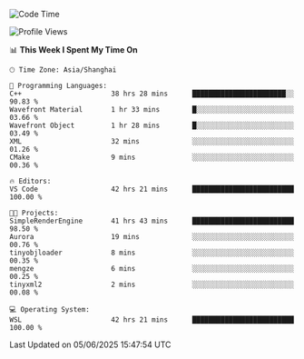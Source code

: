 <!--START_SECTION:waka-->
![Code Time](http://img.shields.io/badge/Code%20Time-2%2C972%20hrs%2040%20mins-blue)

![Profile Views](http://img.shields.io/badge/Profile%20Views-0-blue)

📊 **This Week I Spent My Time On** 

```text
🕑︎ Time Zone: Asia/Shanghai

💬 Programming Languages: 
C++                      38 hrs 28 mins      ███████████████████████░░   90.83 % 
Wavefront Material       1 hr 33 mins        █░░░░░░░░░░░░░░░░░░░░░░░░   03.66 % 
Wavefront Object         1 hr 28 mins        █░░░░░░░░░░░░░░░░░░░░░░░░   03.49 % 
XML                      32 mins             ░░░░░░░░░░░░░░░░░░░░░░░░░   01.26 % 
CMake                    9 mins              ░░░░░░░░░░░░░░░░░░░░░░░░░   00.36 % 

🔥 Editors: 
VS Code                  42 hrs 21 mins      █████████████████████████   100.00 % 

🐱‍💻 Projects: 
SimpleRenderEngine       41 hrs 43 mins      █████████████████████████   98.50 % 
Aurora                   19 mins             ░░░░░░░░░░░░░░░░░░░░░░░░░   00.76 % 
tinyobjloader            8 mins              ░░░░░░░░░░░░░░░░░░░░░░░░░   00.35 % 
mengze                   6 mins              ░░░░░░░░░░░░░░░░░░░░░░░░░   00.25 % 
tinyxml2                 2 mins              ░░░░░░░░░░░░░░░░░░░░░░░░░   00.08 % 

💻 Operating System: 
WSL                      42 hrs 21 mins      █████████████████████████   100.00 % 
```


 Last Updated on 05/06/2025 15:47:54 UTC
<!--END_SECTION:waka-->